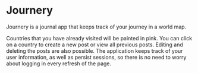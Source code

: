 # Journery
Journery is a journal app that keeps track of your journey in a world map. 


Countries that you have already visited will be painted in pink. You can click on a country to create a new post or view all previous posts. Editing and deleting the posts are also possible. The application keeps track of your user information, as well as persist sessions, so there is no need to worry about logging in every refresh of the page. 
